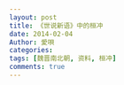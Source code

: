 ```yaml
---
layout: post
title: 《世说新语》中的桓冲
date: 2014-02-04
Author: 愛唄
categories: 
tags: [魏晋南北朝, 资料, 桓冲]
comments: true
--- 
```


<br>
<br>



<br>
